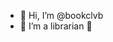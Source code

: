 - 👋 Hi, I’m @bookclvb
- 👀 I’m a librarian 👀

<!---
bookclvb/bookclvb is a ✨ special ✨ repository because its `README.md` (this file) appears on your GitHub profile.
You can click the Preview link to take a look at your changes.
--->
